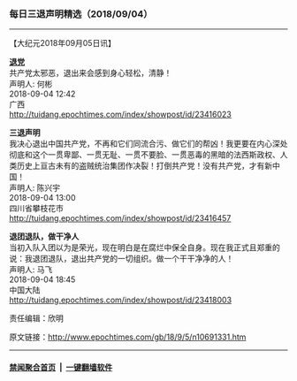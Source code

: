 ### 每日三退声明精选（2018/09/04）
------------------------

<p>【大纪元2018年09月05日讯】</p>
<p><strong><a href="http://www.epochtimes.com/gb/tag/%E9%80%80%E5%85%9A.html">退党</a></strong><br />
共产党太邪恶，退出来会感到身心轻松，清静！<br />
声明人: 何彬<br />
2018-09-04 12:42<br />
广西<br />
<a href="http://tuidang.epochtimes.com/index/showpost/id/23416023">http://tuidang.epochtimes.com/index/showpost/id/23416023</a></p>
<p><strong>三退声明</strong><br />
我决心退出中国共产党，不再和它们同流合污、做它们的帮凶！我更要在内心深处彻底和这个一贯卑鄙、一贯无耻、一贯不要脸、一贯恶毒的黑暗的法西斯政权、人类历史上亘古未有的盗贼统治集团作决裂！打倒共产党！没有共产党，才有新中国！<br />
声明人: 陈兴宇<br />
2018-09-04 13:00<br />
四川省攀枝花市<br />
<a href="http://tuidang.epochtimes.com/index/showpost/id/23416457">http://tuidang.epochtimes.com/index/showpost/id/23416457</a></p>
<p><strong>退团退队，做干净人</strong><br />
当初入队入团以为是荣光，现在明白是在腐烂中保全自身。现在我正式且郑重的说：我退团退队，退出共产党的一切组织。做一个干干净净的人！<br />
声明人: 马飞<br />
2018-09-04 18:45<br />
中国大陆<br />
<a href="http://tuidang.epochtimes.com/index/showpost/id/23418003">http://tuidang.epochtimes.com/index/showpost/id/23418003</a></p>
<p>责任编辑：欣明</p>

原文链接：http://www.epochtimes.com/gb/18/9/5/n10691331.htm


------------------------
#### [禁闻聚合首页](https://github.com/gfw-breaker/banned-news/blob/master/README.md) &nbsp;|&nbsp;  [一键翻墙软件](https://github.com/gfw-breaker/nogfw/blob/master/README.md)